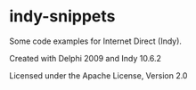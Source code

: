 # indy-snippets
Some code examples for Internet Direct (Indy).

Created with Delphi 2009 and Indy 10.6.2

Licensed under the Apache License, Version 2.0 


